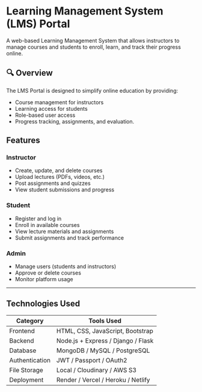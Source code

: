 

#  Learning Management System (LMS) Portal

A web-based Learning Management System that allows instructors to manage courses and students to enroll, learn, and track their progress online.

## 🔍 Overview

The LMS Portal is designed to simplify online education by providing:
- Course management for instructors
- Learning access for students
- Role-based user access
- Progress tracking, assignments, and evaluation.
  
##  Features

###  Instructor
- Create, update, and delete courses
- Upload lectures (PDFs, videos, etc.)
- Post assignments and quizzes
- View student submissions and progress

###  Student
- Register and log in
- Enroll in available courses
- View lecture materials and assignments
- Submit assignments and track performance

###  Admin
- Manage users (students and instructors)
- Approve or delete courses
- Monitor platform usage

---

##  Technologies Used

| Category       | Tools Used                             |
|----------------|----------------------------------------|
| Frontend       | HTML, CSS, JavaScript, Bootstrap       |
| Backend        | Node.js + Express / Django / Flask     |
| Database       | MongoDB / MySQL / PostgreSQL           |
| Authentication | JWT / Passport / OAuth2                |
| File Storage   | Local / Cloudinary / AWS S3            |
| Deployment     | Render / Vercel / Heroku / Netlify     |
